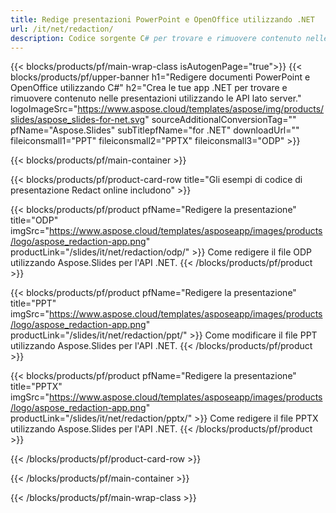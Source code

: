 ```yaml
---
title: Redige presentazioni PowerPoint e OpenOffice utilizzando .NET
url: /it/net/redaction/
description: Codice sorgente C# per trovare e rimuovere contenuto nelle presentazioni PowerPoint e OpenOffice™
---
```


{{< blocks/products/pf/main-wrap-class isAutogenPage="true">}}
{{< blocks/products/pf/upper-banner h1="Redigere documenti PowerPoint e OpenOffice utilizzando C#" h2="Crea le tue app .NET per trovare e rimuovere contenuto nelle presentazioni utilizzando le API lato server." logoImageSrc="https://www.aspose.cloud/templates/aspose/img/products/slides/aspose_slides-for-net.svg" sourceAdditionalConversionTag="" pfName="Aspose.Slides" subTitlepfName="for .NET" downloadUrl="" fileiconsmall1="PPT" fileiconsmall2="PPTX" fileiconsmall3="ODP" >}}

{{< blocks/products/pf/main-container >}}

{{< blocks/products/pf/product-card-row title="Gli esempi di codice di presentazione Redact online includono" >}}

{{< blocks/products/pf/product pfName="Redigere la presentazione" title="ODP" imgSrc="https://www.aspose.cloud/templates/asposeapp/images/products/logo/aspose_redaction-app.png" productLink="/slides/it/net/redaction/odp/" >}}
Come redigere il file ODP utilizzando Aspose.Slides per l'API .NET.
{{< /blocks/products/pf/product >}}

{{< blocks/products/pf/product pfName="Redigere la presentazione" title="PPT" imgSrc="https://www.aspose.cloud/templates/asposeapp/images/products/logo/aspose_redaction-app.png" productLink="/slides/it/net/redaction/ppt/" >}}
Come modificare il file PPT utilizzando Aspose.Slides per l'API .NET.
{{< /blocks/products/pf/product >}}

{{< blocks/products/pf/product pfName="Redigere la presentazione" title="PPTX" imgSrc="https://www.aspose.cloud/templates/asposeapp/images/products/logo/aspose_redaction-app.png" productLink="/slides/it/net/redaction/pptx/" >}}
Come redigere il file PPTX utilizzando Aspose.Slides per l'API .NET.
{{< /blocks/products/pf/product >}}



{{< /blocks/products/pf/product-card-row >}}

{{< /blocks/products/pf/main-container >}}
    
{{< /blocks/products/pf/main-wrap-class >}}